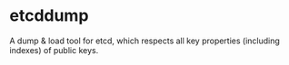 etcddump
========

A dump &amp; load tool for etcd, which respects all key properties (including indexes) of public keys.
